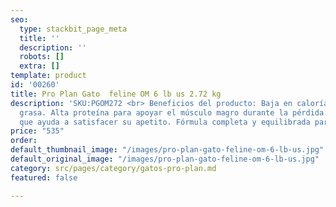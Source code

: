 ```yaml
---
seo:
  type: stackbit_page_meta
  title: ''
  description: ''
  robots: []
  extra: []
template: product
id: '00260'
title: Pro Plan Gato  feline OM 6 lb us 2.72 kg
description: 'SKU:PGOM272 <br> Beneficios del producto: Baja en calorías y baja en
  grasa. Alta proteína para apoyar el músculo magro durante la pérdida de peso. Fibra
  que ayuda a satisfacer su apetito. Fórmula completa y equilibrada para gatos adultos.'
price: "535"
order: 
default_thumbnail_image: "/images/pro-plan-gato-feline-om-6-lb-us.jpg"
default_original_image: "/images/pro-plan-gato-feline-om-6-lb-us.jpg"
category: src/pages/category/gatos-pro-plan.md
featured: false

---
```

